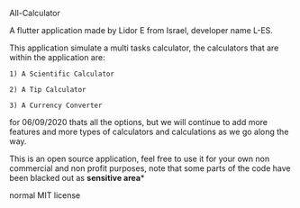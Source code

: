 All-Calculator


A flutter application made by Lidor E from Israel, developer name L-ES.


This application simulate a multi tasks calculator, the calculators that are within the application are:

    1) A Scientific Calculator

    2) A Tip Calculator

    3) A Currency Converter



for 06/09/2020 thats all the options, but we will continue to add more features and more types of calculators 
and calculations as we go along the way.

This is an open source application, feel free to use it for your own non commercial and non profit purposes, 
note that some parts of the code have been blacked out as **sensitive area***




normal MIT license
